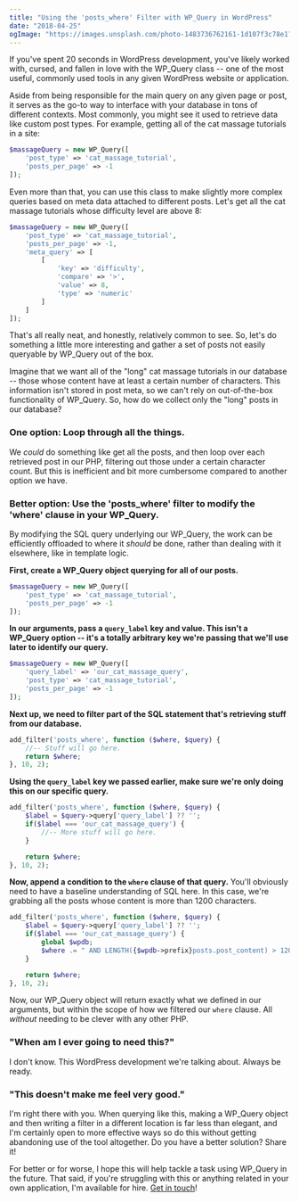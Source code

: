 ```yaml
---
title: "Using the 'posts_where' Filter with WP_Query in WordPress"
date: "2018-04-25"
ogImage: "https://images.unsplash.com/photo-1483736762161-1d107f3c78e1?ixlib=rb-0.3.5&s=761469e5b4fedfc206d9fe3cee4d2d71&auto=format&fit=crop&w=1200&q=100"
---
```


If you've spent 20 seconds in WordPress development, you've likely worked with, cursed, and fallen in love with the WP\_Query class -- one of the most useful, commonly used tools in any given WordPress website or application.

Aside from being responsible for the main query on any given page or post, it serves as the go-to way to interface with your database in tons of different contexts. Most commonly, you might see it used to retrieve data like custom post types. For example, getting all of the cat massage tutorials in a site:

```php
$massageQuery = new WP_Query([
	'post_type' => 'cat_massage_tutorial',
	'posts_per_page' => -1
]);
```

Even more than that, you can use this class to make slightly more complex queries based on meta data attached to different posts. Let's get all the cat massage tutorials whose difficulty level are above 8:

```php
$massageQuery = new WP_Query([
	'post_type' => 'cat_massage_tutorial',
	'posts_per_page' => -1,
	'meta_query' => [
		[
			'key' => 'difficulty',
			'compare' => '>',
			'value' => 8,
			'type' => 'numeric'
		]
	]
]);
```

That's all really neat, and honestly, relatively common to see. So, let's do something a little more interesting and gather a set of posts not easily queryable by WP\_Query out of the box.

Imagine that we want all of the "long" cat massage tutorials in our database -- those whose content have at least a certain number of characters. This information isn't stored in post meta, so we can't rely on out-of-the-box functionality of WP\_Query. So, how do we collect only the "long" posts in our database?

### One option: Loop through all the things.

We _could_ do something like get all the posts, and then loop over each retrieved post in our PHP, filtering out those under a certain character count. But this is inefficient and bit more cumbersome compared to another option we have.

### Better option: Use the 'posts\_where' filter to modify the 'where' clause in your WP\_Query.

By modifying the SQL query underlying our WP\_Query, the work can be efficiently offloaded to where it _should_ be done, rather than dealing with it elsewhere, like in template logic.

**First, create a WP\_Query object querying for all of our posts.**

```php
$massageQuery = new WP_Query([
	'post_type' => 'cat_massage_tutorial',
	'posts_per_page' => -1
]);
```

**In our arguments, pass a `query_label` key and value. This isn't a WP\_Query option -- it's a totally arbitrary key we're passing that we'll use later to identify our query.**

```php
$massageQuery = new WP_Query([
	'query_label' => 'our_cat_massage_query',
	'post_type' => 'cat_massage_tutorial',
	'posts_per_page' => -1
]);
```
**Next up, we need to filter part of the SQL statement that's retrieving stuff from our database.**

```php
add_filter('posts_where', function ($where, $query) {
	//-- Stuff will go here.
	return $where;
}, 10, 2);
```

**Using the `query_label` key we passed earlier, make sure we're only doing this on our specific query.**

```php
add_filter('posts_where', function ($where, $query) {
	$label = $query->query['query_label'] ?? '';
	if($label === 'our_cat_massage_query') {
		//-- More stuff will go here.
	}

	return $where;
}, 10, 2);
```
**Now, append a condition to the `where` clause of that query.** You'll obviously need to have a baseline understanding of SQL here. In this case, we're grabbing all the posts whose content is more than 1200 characters.

```php
add_filter('posts_where', function ($where, $query) {
	$label = $query->query['query_label'] ?? '';
	if($label === 'our_cat_massage_query') {
		global $wpdb;
		$where .= " AND LENGTH({$wpdb->prefix}posts.post_content) > 1200";
	}

	return $where;
}, 10, 2);
```

Now, our WP\_Query object will return exactly what we defined in our arguments, but within the scope of how we filtered our `where` clause. All _without_ needing to be clever with any other PHP.

### "When am I ever going to need this?"
I don't know. This WordPress development we're talking about. Always be ready.

### "This doesn't make me feel very good."
I'm right there with you. When querying like this, making a WP\_Query object and then writing a filter in a different location is far less than elegant, and I'm certainly open to more effective ways so do this without getting abandoning use of the tool altogether. Do you have a better solution? Share it!

For better or for worse, I hope this will help tackle a task using WP_Query in the future. That said, if you're struggling with this or anything related in your own application, I'm available for hire. [Get in touch](/contact)!
